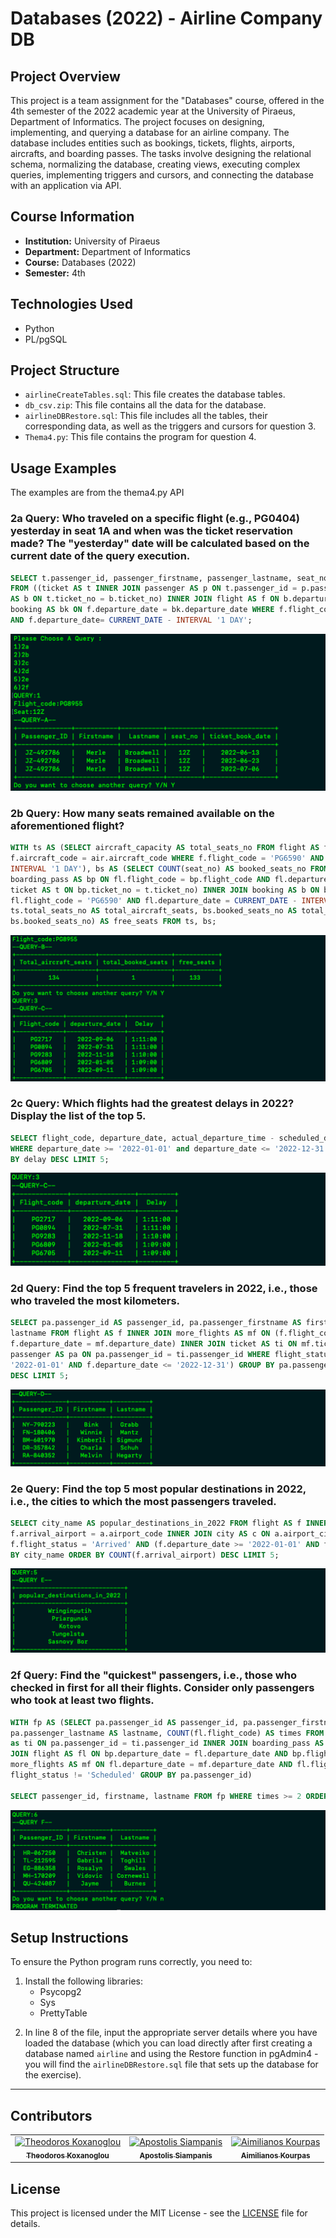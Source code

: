 # Databases (2022) - Airline Company DB

## Project Overview
This project is a team assignment for the "Databases" course, offered in the 4th semester of the 2022 academic year at the University of Piraeus, Department of Informatics. The project focuses on designing, implementing, and querying a database for an airline company. The database includes entities such as bookings, tickets, flights, airports, aircrafts, and boarding passes. The tasks involve designing the relational schema, normalizing the database, creating views, executing complex queries, implementing triggers and cursors, and connecting the database with an application via API.

## Course Information

- **Institution:** University of Piraeus
- **Department:** Department of Informatics
- **Course:** Databases (2022)
- **Semester:** 4th

## Technologies Used

- Python
- PL/pgSQL

## Project Structure

- `airlineCreateTables.sql`: This file creates the database tables.
- `db_csv.zip`: This file contains all the data for the database.
- `airlineDBRestore.sql`: This file includes all the tables, their corresponding data, as well as the triggers and cursors for question 3.
- `Thema4.py`: This file contains the program for question 4.

## Usage Examples

The examples are from the thema4.py API

### 2a Query: Who traveled on a specific flight (e.g., PG0404) yesterday in seat 1A and when was the ticket reservation made? The "yesterday" date will be calculated based on the current date of the query execution.

```SQL
SELECT t.passenger_id, passenger_firstname, passenger_lastname, seat_no, bk.book_date AS ticket_book_date
FROM ((ticket AS t INNER JOIN passenger AS p ON t.passenger_id = p.passenger_id) INNER JOIN boarding_pass
AS b ON t.ticket_no = b.ticket_no) INNER JOIN flight AS f ON b.departure_date = f.departure_date INNER JOIN
booking AS bk ON f.departure_date = bk.departure_date WHERE f.flight_code = 'PG0878' AND seat_no = '52V'
AND f.departure_date= CURRENT_DATE - INTERVAL '1 DAY';
```
![Alt text](./images/2a.png)

### 2b Query: How many seats remained available on the aforementioned flight?

```SQL
WITH ts AS (SELECT aircraft_capacity AS total_seats_no FROM flight AS f INNER JOIN aircraft AS air ON
f.aircraft_code = air.aircraft_code WHERE f.flight_code = 'PG6590' AND f.departure_date = CURRENT_DATE -
INTERVAL '1 DAY'), bs AS (SELECT COUNT(seat_no) AS booked_seats_no FROM ((flight AS fl INNER JOIN
boarding_pass AS bp ON fl.flight_code = bp.flight_code AND fl.departure_date = bp.departure_date) INNER JOIN
ticket AS t ON bp.ticket_no = t.ticket_no) INNER JOIN booking AS b ON b.book_ref = t.book_ref WHERE
fl.flight_code = 'PG6590' AND fl.departure_date = CURRENT_DATE - INTERVAL '1 DAY') SELECT
ts.total_seats_no AS total_aircraft_seats, bs.booked_seats_no AS total_booked_seats, (ts.total_seats_no -
bs.booked_seats_no) AS free_seats FROM ts, bs;
```
![Alt text](./images/2b.png)

### 2c Query: Which flights had the greatest delays in 2022? Display the list of the top 5.

```SQL
SELECT flight_code, departure_date, actual_departure_time - scheduled_departure_time AS delay FROM flight
WHERE departure_date >= '2022-01-01' and departure_date <= '2022-12-31' AND flight_status = 'Arrived' ORDER
BY delay DESC LIMIT 5;
```
![Alt text](./images/2c.png)

### 2d Query: Find the top 5 frequent travelers in 2022, i.e., those who traveled the most kilometers.

```SQL
SELECT pa.passenger_id AS passenger_id, pa.passenger_firstname AS firstname, pa.passenger_lastname AS
lastname FROM flight AS f INNER JOIN more_flights AS mf ON (f.flight_code = mf.flight_code AND
f.departure_date = mf.departure_date) INNER JOIN ticket AS ti ON mf.ticket_no = ti.ticket_no INNER JOIN
passenger AS pa ON pa.passenger_id = ti.passenger_id WHERE flight_status = 'Arrived' AND (f.departure_date >=
'2022-01-01' AND f.departure_date <= '2022-12-31') GROUP BY pa.passenger_id ORDER BY SUM(f.distance)
DESC LIMIT 5;
```
![Alt text](./images/2d.png)

### 2e Query: Find the top 5 most popular destinations in 2022, i.e., the cities to which the most passengers traveled.

```SQL
SELECT city_name AS popular_destinations_in_2022 FROM flight AS f INNER JOIN airport AS a ON
f.arrival_airport = a.airport_code INNER JOIN city AS c ON a.airport_city_name = c.city_name WHERE
f.flight_status = 'Arrived' AND (f.departure_date >= '2022-01-01' AND f.departure_date <= '2022-12-31') GROUP
BY city_name ORDER BY COUNT(f.arrival_airport) DESC LIMIT 5;
```
![Alt text](./images/2e.png)

### 2f Query: Find the "quickest" passengers, i.e., those who checked in first for all their flights. Consider only passengers who took at least two flights.

```SQL
WITH fp AS (SELECT pa.passenger_id AS passenger_id, pa.passenger_firstname AS firstname,
pa.passenger_lastname AS lastname, COUNT(fl.flight_code) AS times FROM passenger AS pa INNER JOIN ticket
as ti ON pa.passenger_id = ti.passenger_id INNER JOIN boarding_pass AS bp ON ti.ticket_no = bp.ticket_no INNER
JOIN flight AS fl ON bp.departure_date = fl.departure_date AND bp.flight_code = fl.flight_code INNER JOIN
more_flights AS mf ON fl.departure_date = mf.departure_date AND fl.flight_code = mf.flight_code WHERE
flight_status != 'Scheduled' GROUP BY pa.passenger_id)

SELECT passenger_id, firstname, lastname FROM fp WHERE times >= 2 ORDER BY times DESC LIMIT 5;
```
![Alt text](./images/2f.png)



## Setup Instructions

To ensure the Python program runs correctly, you need to:
1. Install the following libraries:
   - Psycopg2
   - Sys
   - PrettyTable
2) In line 8 of the file, input the appropriate server details where you have loaded the database (which you can load directly after first creating a database named `airline` and using the Restore function in pgAdmin4 - you will find the `airlineDBRestore.sql` file that sets up the database for the exercise).

-------------------------------------

## Contributors

<table>
  <tr>
    <td align="center"><a href="https://github.com/thkox"><img src="https://avatars.githubusercontent.com/u/79880468?v=4" width="100px;" alt="Theodoros Koxanoglou"/><br /><sub><b>Theodoros Koxanoglou</b></sub></a><br /></td>
    <td align="center"><a href="https://github.com/ApostolisSiampanis"><img src="https://avatars.githubusercontent.com/u/75365398?v=4" width="100px;" alt="Apostolis Siampanis"/><br /><sub><b>Apostolis Siampanis</b></sub></a><br /></td>
    <td align="center"><a href="https://github.com/AimiliosKourpas"><img src="https://avatars.githubusercontent.com/u/118211341?v=4" width="100px;" alt="Aimilianos Kourpas"/><br /><sub><b>Aimilianos Kourpas</b></sub></a><br /></td>
  </tr>
</table>

## License

This project is licensed under the MIT License - see the [LICENSE](./LICENSE) file for details.
